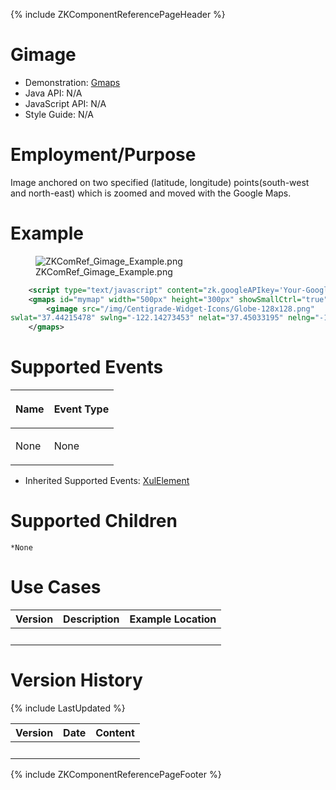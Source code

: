 {% include ZKComponentReferencePageHeader %}

# Gimage

- Demonstration:
  [Gmaps](http://www.zkoss.org/zkdemo/reporting/google_map)
- Java API: N/A
- JavaScript API: N/A
- Style Guide: N/A

# Employment/Purpose

Image anchored on two specified (latitude, longitude) points(south-west
and north-east) which is zoomed and moved with the Google Maps.

# Example

<figure>
<img src="ZKComRef_Gimage_Example.png"
title="ZKComRef_Gimage_Example.png" />
<figcaption>ZKComRef_Gimage_Example.png</figcaption>
</figure>

``` xml
    <script type="text/javascript" content="zk.googleAPIkey='Your-Google-API-Key'"/>
    <gmaps id="mymap" width="500px" height="300px" showSmallCtrl="true">
        <gimage src="/img/Centigrade-Widget-Icons/Globe-128x128.png" 
swlat="37.44215478" swlng="-122.14273453" nelat="37.45033195" nelng="-122.13191986"/>
    </gmaps>
```

# Supported Events

<table>
<thead>
<tr class="header">
<th><center>
<p>Name</p>
</center></th>
<th><center>
<p>Event Type</p>
</center></th>
</tr>
</thead>
<tbody>
<tr class="odd">
<td><p>None</p></td>
<td><p>None</p></td>
</tr>
</tbody>
</table>

- Inherited Supported Events: [
  XulElement](ZK_Component_Reference/Base_Components/XulElement#Supported_Events)

# Supported Children

`*None`

# Use Cases

| Version | Description | Example Location |
|---------|-------------|------------------|
|         |             |                  |

# Version History

{% include LastUpdated %}

| Version | Date | Content |
|---------|------|---------|
|         |      |         |

{% include ZKComponentReferencePageFooter %}
